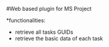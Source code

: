 #Web based plugin for MS Project

\*functionalities:

- retrieve all tasks GUIDs
- retrieve the basic data of each task
